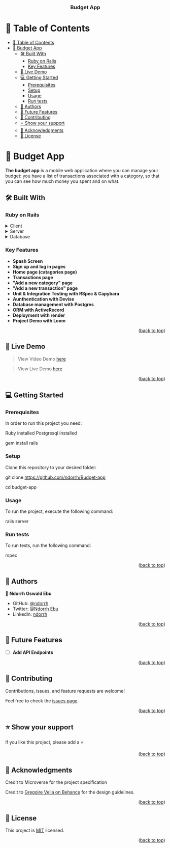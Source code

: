 <a name="readme-top"></a>

<div align="center">
  <br/>

  <h3><b>Budget App</b></h3>

</div>

<!-- TABLE OF CONTENTS -->

# 📗 Table of Contents

- [📗 Table of Contents](#-table-of-contents)
- [📖 Budget App ](#-budget-app-)
  - [🛠 Built With ](#-built-with-)
    - [Ruby on Rails ](#ruby-on-rails-)
    - [Key Features ](#key-features-)
  - [🚀 Live Demo ](#-live-demo-)
  - [💻 Getting Started ](#-getting-started-)
    - [Prerequisites](#prerequisites)
    - [Setup](#setup)
    - [Usage](#usage)
    - [Run tests](#run-tests)
  - [👥 Authors ](#-authors-)
  - [🔭 Future Features ](#-future-features-)
  - [🤝 Contributing ](#-contributing-)
  - [⭐️ Show your support ](#️-show-your-support-)
  - [🙏 Acknowledgments ](#-acknowledgments-)
  - [📝 License ](#-license-)

<!-- PROJECT DESCRIPTION -->

# 📖 Budget App <a name="about-project"></a>

**The budget app** is a mobile web application where you can manage your budget: you have a list of transactions associated with a category, so that you can see how much money you spent and on what.

## 🛠 Built With <a name="built-with"></a>

### Ruby on Rails <a name="tech-stack"></a>

<details>
  <summary>Client</summary>
  <ul>
    <li><a href="https://reactjs.org/">React.js</a></li>
  </ul>
</details>

<details>
  <summary>Server</summary>
  <ul>
    <li><a href="https://www.ruby-lang.org/en/">Ruby</a></li>
  </ul>
</details>

<details>
<summary>Database</summary>
  <ul>
    <li><a href="https://www.postgresql.org/">PostgreSQL</a></li>
  </ul>
</details>

<!-- Features -->

### Key Features <a name="key-features"></a>

- **Spash Screen**
- **Sign up and log in pages**
- **Home page (catagories page)**
- **Transactions page**
- **"Add a new category" page**
- **"Add a new transaction" page**
- **Unit & Integration Testing with RSpec & Capybara**
- **Aunthentication with Devise**
- **Database management with Postgres**
- **ORM with ActiveRecord**
- **Deployment with render**
- **Project Demo with Loom**

<p align="right">(<a href="#readme-top">back to top</a>)</p>

<!-- LIVE DEMO -->

## 🚀 Live Demo <a name="live-demo"></a>

> View Video Demo [here]()

> View Live Demo [here]() 

<p align="right">(<a href="#readme-top">back to top</a>)</p>

<!-- GETTING STARTED -->

## 💻 Getting Started <a name="getting-started"></a>

### Prerequisites

In order to run this project you need:

 Ruby installed
 Postgresql installed

 gem install rails

### Setup

Clone this repository to your desired folder:

  git clone https://github.com/ndorrh/Budget-app

  cd budget-app


### Usage

To run the project, execute the following command:


  rails server

### Run tests

To run tests, run the following command:

  rspec


<p align="right">(<a href="#readme-top">back to top</a>)</p>

<!-- AUTHORS -->

## 👥 Authors <a name="authors"></a>

👤 **Ndorrh Oswald Ebu**

- GitHub: [@ndorrh](https://github.com/ndorrh)
- Twitter: [@Ndorrh Ebu](https://twitter.com/NdorrhEbu)
- LinkedIn: [ndorrh](https://linkedin.com/in/ndorrhoswaldebu)


<p align="right">(<a href="#readme-top">back to top</a>)</p>

<!-- FUTURE FEATURES -->

## 🔭 Future Features <a name="future-features"></a>

>

- [ ] **Add API Endpoints**


<p align="right">(<a href="#readme-top">back to top</a>)</p>

<!-- CONTRIBUTING -->

## 🤝 Contributing <a name="contributing"></a>

Contributions, issues, and feature requests are welcome!

Feel free to check the [issues page](https://github.com/ndorrh/Budget-app/issues).

<p align="right">(<a href="#readme-top">back to top</a>)</p>

<!-- SUPPORT -->

## ⭐️ Show your support <a name="support"></a>

If you like this project, please add a ⭐️

<p align="right">(<a href="#readme-top">back to top</a>)</p>

<!-- ACKNOWLEDGEMENTS -->

## 🙏 Acknowledgments <a name="acknowledgements"></a>

Credit to Microverse for the project specification

Credit to [Gregoire Vella on Behance](https://www.behance.net/gregoirevella) for the design guidelines.

<p align="right">(<a href="#readme-top">back to top</a>)</p>


<!-- LICENSE -->

## 📝 License <a name="license"></a>

This project is [MIT](./LICENSE) licensed.

<p align="right">(<a href="#readme-top">back to top</a>)</p>
